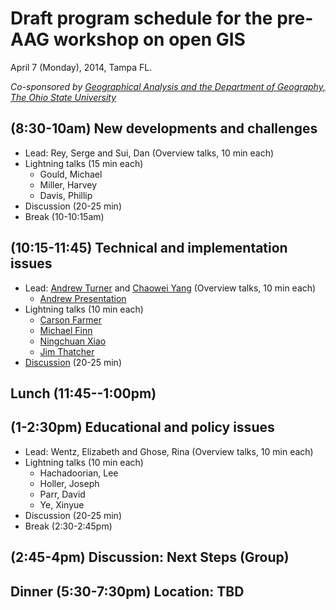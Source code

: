 # Draft program schedule for the pre-AAG workshop on open GIS

April 7 (Monday), 2014, Tampa FL.

*Co-sponsored by [Geographical Analysis and the Department of Geography, The Ohio State University](http://www.geography.osu.edu/)*


## (8:30-10am) New developments and challenges

- Lead: Rey, Serge and Sui, Dan (Overview talks, 10 min each)
- Lightning talks (15 min each)
	- Gould, Michael
	- Miller, Harvey
	- Davis, Phillip
- Discussion (20-25 min)
- Break (10-10:15am)


## (10:15-11:45) Technical and implementation issues

- Lead: [Andrew Turner](http://highearthorbit.com) and [Chaowei Yang](http://cpgis.gmu.edu/homepage/) (Overview talks, 10 min each)
  - [Andrew Presentation](http://ajturner.github.io/presentations/aag2014/)
- Lightning talks (10 min each)
	- [Carson Farmer](http://www.carsonfarmer.com/)
	- [Michael Finn](https://profile.usgs.gov/mfinn)
	- [Ningchuan Xiao](http://www.geography.osu.edu/faculty/xiao/)
	- [Jim Thatcher](http://www.jimthatcher.net)
- [Discussion](discussion-technical.md) (20-25 min)

##  Lunch  (11:45--1:00pm)

## (1-2:30pm) Educational and policy issues

- Lead: Wentz, Elizabeth and Ghose, Rina  (Overview talks, 10 min each)
- Lightning talks (10 min each)
	- Hachadoorian, Lee
	- Holler, Joseph
	- Parr, David
	- Ye, Xinyue
- Discussion (20-25 min)
- Break  (2:30-2:45pm)

## (2:45-4pm) Discussion: Next Steps (Group)


## Dinner (5:30-7:30pm) Location: TBD






